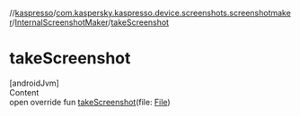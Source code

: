 //[kaspresso](../../index.md)/[com.kaspersky.kaspresso.device.screenshots.screenshotmaker](../index.md)/[InternalScreenshotMaker](index.md)/[takeScreenshot](take-screenshot.md)



# takeScreenshot  
[androidJvm]  
Content  
open override fun [takeScreenshot](take-screenshot.md)(file: [File](https://docs.oracle.com/javase/8/docs/api/java/io/File.html))  



